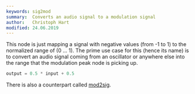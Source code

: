 ```yaml
---
keywords: sig2mod
summary:  Converts an audio signal to a modulation signal
author:   Christoph Hart
modified: 24.06.2019
---
```

  
This node is just mapping a signal with negative values (from -1 to 1) to the normalized range of (0 ... 1). The prime use case for this (hence its name) is to convert an audio signal coming from an oscillator or anywhere else into the range that the modulation peak node is picking up.


```javascript
output = 0.5 * input + 0.5
```

There is also a counterpart called [mod2sig](/scriptnode/list/math/mod2sig).
